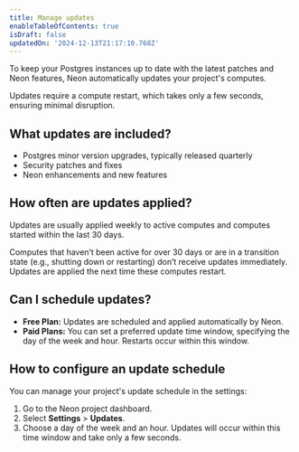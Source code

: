 ```yaml
---
title: Manage updates
enableTableOfContents: true
isDraft: false
updatedOn: '2024-12-13T21:17:10.768Z'
---
```


To keep your Postgres instances up to date with the latest patches and Neon features, Neon automatically updates your project's computes.

Updates require a compute restart, which takes only a few seconds, ensuring minimal disruption.

## What updates are included?

- Postgres minor version upgrades, typically released quarterly
- Security patches and fixes
- Neon enhancements and new features

## How often are updates applied?

Updates are usually applied weekly to active computes and computes started within the last 30 days.

Computes that haven’t been active for over 30 days or are in a transition state (e.g., shutting down or restarting) don’t receive updates immediately. Updates are applied the next time these computes restart.

## Can I schedule updates?

- **Free Plan:** Updates are scheduled and applied automatically by Neon.
- **Paid Plans:** You can set a preferred update time window, specifying the day of the week and hour. Restarts occur within this window.

## How to configure an update schedule

You can manage your project's update schedule in the settings:

1. Go to the Neon project dashboard.
2. Select **Settings** > **Updates**.
3. Choose a day of the week and an hour. Updates will occur within this time window and take only a few seconds.

